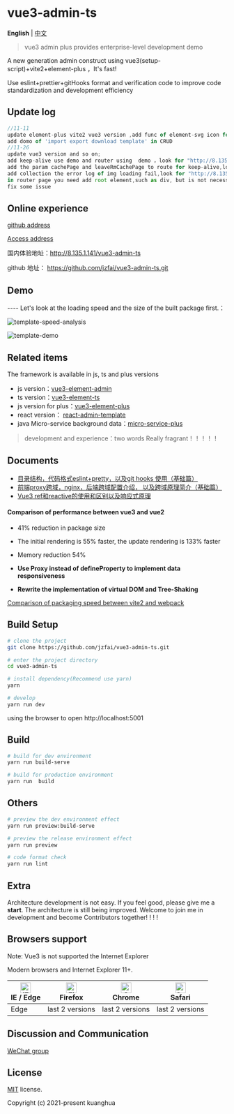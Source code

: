 # vue3-admin-ts

**English** | [中文](./README-zh_CN.md)

> vue3 admin plus provides enterprise-level development demo

A new  generation admin  construct   using  vue3(setup-script)+vite2+element-plus ，It's fast!

Use eslint+prettier+gitHooks format and verification code to improve code standardization and development efficiency


## Update log

```javascript
//11-11
update element-plus vite2 vue3 version ,add func of element-svg icon for side menu
add domo of 'import export download template' in CRUD
//11-26
update vue3 version and so on;
add keep-alive use demo and router using  demo ，look for "http://8.135.1.141/vue3-admin-template/#/writing-demo/keep-alive"
add the param cachePage and leaveRmCachePage to route for keep-alive,look for https://github.com/jzfai/vue3-admin-template/blob/master/src/router/index.js
add collection the error log of img loading fail,look for "http://8.135.1.141/vue3-admin-template/#/error-log/log"
in router page you need add root element,such as div, but is not necessary for children component
fix some issue
```

## Online experience

[github address](https://github.com/jzfai/vue3-admin-ts.git)

[Access address](http://8.135.1.141/vue3-admin-ts)

国内体验地址：http://8.135.1.141/vue3-admin-ts

github 地址：  https://github.com/jzfai/vue3-admin-ts.git

## Demo

 ---- Let's look at the loading speed and the size of the built package first.：

![template-speed-analysis](http://8.135.1.141/file/images/template-speed-analysis.png)

![template-demo](http://8.135.1.141/file/images/plus-demo.png)


## Related items

The framework is available in js, ts and plus versions
- js version：[vue3-element-admin](https://github.com/jzfai/vue3-admin-template.git)
- ts version：[vue3-element-ts](https://github.com/jzfai/vue3-admin-ts.git)
- js version for plus：[vue3-element-plus](https://github.com/jzfai/vue3-admin-plus.git)
- react version： [react-admin-template](https://github.com/jzfai/react-admin-template.git)
- java Micro-service background data：[micro-service-plus](https://github.com/jzfai/micro-service-plus)
> development and  experience：two words  Really fragrant！！！！！

## Documents

- [目录结构，代码格式eslint+pretty，以及git hooks 使用（基础篇）](https://juejin.cn/post/7036301333304967181)
- [前端proxy跨域，nginx，后端跨域配置介绍， 以及跨域原理简介（基础篇）](https://juejin.cn/post/7029560170451566606)
- [Vue3 ref和reactive的使用和区别以及响应式原理](https://juejin.cn/post/7029559671648518151)


#### Comparison of performance between vue3 and vue2

- 41% reduction in package size

- The initial rendering is 55% faster, the update rendering is 133% faster

- Memory reduction 54%

- **Use Proxy instead of defineProperty to implement data responsiveness**

- **Rewrite the implementation of virtual DOM and Tree-Shaking**


[Comparison of packaging speed between vite2 and webpack](https://github.com/jzfai/vue3-admin-temlate/issues/2)

## Build Setup

```bash
# clone the project
git clone https://github.com/jzfai/vue3-admin-ts.git

# enter the project directory
cd vue3-admin-ts

# install dependency(Recommend use yarn)
yarn

# develop
yarn run dev
```

using the browser to open http://localhost:5001

## Build

```bash
# build for dev environment
yarn run build-serve

# build for production environment
yarn run  build
```

## Others

```bash
# preview the dev environment effect
yarn run preview:build-serve

# preview the release environment effect
yarn run preview

# code format check
yarn run lint

```

## Extra

Architecture development is not easy. If you feel good, please give me a **start**. The architecture is still being improved. Welcome to join me in development and become Contributors together! ! ! !


## Browsers support

Note: Vue3 is not supported the Internet Explorer

Modern browsers and Internet Explorer 11+.

| [<img src="https://raw.githubusercontent.com/alrra/browser-logos/master/src/edge/edge_48x48.png" alt="IE / Edge" width="24px" height="24px" />](http://godban.github.io/browsers-support-badges/)</br>IE / Edge | [<img src="https://raw.githubusercontent.com/alrra/browser-logos/master/src/firefox/firefox_48x48.png" alt="Firefox" width="24px" height="24px" />](http://godban.github.io/browsers-support-badges/)</br>Firefox | [<img src="https://raw.githubusercontent.com/alrra/browser-logos/master/src/chrome/chrome_48x48.png" alt="Chrome" width="24px" height="24px" />](http://godban.github.io/browsers-support-badges/)</br>Chrome | [<img src="https://raw.githubusercontent.com/alrra/browser-logos/master/src/safari/safari_48x48.png" alt="Safari" width="24px" height="24px" />](http://godban.github.io/browsers-support-badges/)</br>Safari |
| --------- | --------- | --------- | --------- |
|Edge| last 2 versions| last 2 versions| last 2 versions

## Discussion and Communication
[WeChat group](http://8.135.1.141/file/images/wx-groud.png)

## License

[MIT](https://github.com/jzfai/vue3-admin-ts/blob/master/LICENSE) license.

Copyright (c) 2021-present  kuanghua

